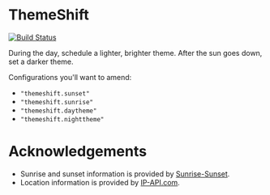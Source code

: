 # ThemeShift 

[![Build Status](https://travis-ci.org/kjudson/vscode-themeshift.svg?branch=master)](https://travis-ci.org/kjudson/vscode-themeshift)

During the day, schedule a lighter, brighter theme. After the sun goes down, set a darker theme.

Configurations you'll want to amend:

- `"themeshift.sunset"`
- `"themeshift.sunrise"`
- `"themeshift.daytheme"`
- `"themeshift.nighttheme"`


# Acknowledgements
- Sunrise and sunset information is provided by [Sunrise-Sunset](https://sunrise-sunset.org/).
- Location information is provided by [IP-API.com](http://ip-api.com/).


